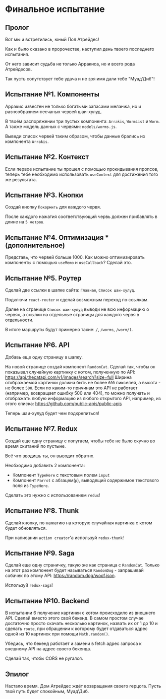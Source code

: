 # Финальное испытание

## Пролог

Вот мы и встретились, юный Пол Атрейдес!

Как и было сказано в пророчестве, наступил день твоего последнего испытания.

От него зависит судьба не только Арракиса, но и всего рода Атрейдесов.

Так пусть сопутствует тебе удача и не зря имя дали тебе "Муад’Диб"!

## Испытание №1. Компоненты

Арракис известен не только богатыми запасами меланжа, но и разнообразием песчаных червей шаи-хулуд.

В твоём распоряжении три пустых компонента: `Arrakis`, `WormList` и `Worm`. А также модель данных с червями: `models/worms.js`.

Выведи список червей таким образом, чтобы данные брались из компонента `Arrakis`.

## Испытание №2. Контекст

Если первое испытание ты прошел с помощью прокидывания пропсов, теперь тебе необходимо использовать `useContext` для достижения того же результата.

## Испытание №3. Кнопки

Создай кнопку `Покормить` для каждого червя.

После каждого нажатия соответствующий червь должен прибавлять в длине на `5 метров`.

## Испытание №4. Оптимизация * (дополнительное)

Представь, что червей больше 1000. Как можно оптимизировать компоненты с помощью `useMemo` и `useCallback`? Сделай это.

## Испытание №5. Роутер

Сделай две ссылки в шапке сайта: `Главная`, `Список шаи-хулуд`.

Подключи `react-router` и сделай возможным переход по ссылкам.

Далее на странице `Список шаи-хулуд` выводи не всю информацию о червях, а ссылки на отдельные страницы для каждого червя в отдельности.

В итоге маршруты будут примерно такие: `/`, `/worms`, `/worm/1`.

## Испытание №6. API

Добавь еще одну страницу в шапку. 

На новой странице создай компонент `RandomCat`. Сделай так, чтобы он показывал случайную картинку с котом, полученную по API: https://api.thecatapi.com/v1/images/search?size=full 
Ширина отображаемой картинки должна быть не более `600` пикселей, а высота - не более `500`.
Если по каким-то причинам это API не работает (например, возвращает ошибку 500 или 404), то можно получать и отображать любую информацию из любого открытого API, например, из этого списка: https://github.com/public-apis/public-apis

Теперь шаи-хулуд будет чем подкрепиться!

## Испытание №7. Redux

Создай еще одну страницу с попугаем, чтобы тебе не было скучно во время скитаний по пустыне.

Всё что вводишь ты, он выводит обратно.

Необходимо добавить 2 компонента:
- Компонент `TypeHere` с текстовым полем `input`
- Компонент `Parrot` с абзацем(`p`), выводящий содержимое текстового поля из `TypeHere`.
  
Сделать это нужно с использованием `redux`!

## Испытание №8. Thunk

Сделай кнопку, по нажатию на которую случайная картинка с котом будет обновляться.

При написании `action creator`'а используй `redux-thunk`!

## Испытание №9. Saga

Сделай еще одну страничку, такую же как страница с `RandomCat`. Только на этот раз компонент будет называться `RandomDog` - запрашивай собачек по этому API: https://random.dog/woof.json.

Используй `redux-saga`!

## Испытание №10. Backend

В испытании 6 получение картинки с котом происходило из внешнего API. Сделай вместо этого свой бекенд.
В самом простом случае достаточно просто скачать несколько картинок, назвать их от 1 до 10 и сделать `route`, при обращении к которому будет отдаваться адрес одной из 10 картинок при помощи `Math.random()`.

Убедись, что бекенд работает и замени в fetch адрес запроса к внешнему API на адрес своего бекенда.

Сделай так, чтобы CORS не ругался.

## Эпилог

Настало время. Дом Атрейдес ждёт возвращения своего герцога. Пусть твой путь будет спокойным, Муад’Диб.
